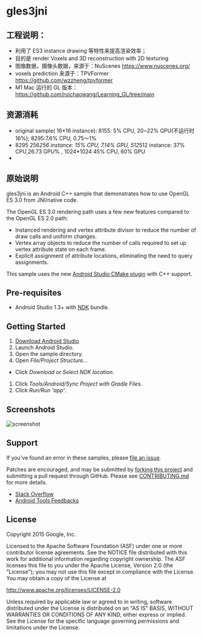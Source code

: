 # gles3jni

## 工程说明：
- 利用了 ES3  instance drawing 等特性来提高渲染效率；
- 目的是 render Voxels and 3D reconstruction with 2D texturing
- 图像数据，摄像头数据，来源于：NuScenes https://www.nuscenes.org/
- voxels prediction 来源于：TPVFormer https://github.com/wzzheng/tpvformer
- M1 Mac 运行的 GL 版本：https://github.com/ruichaowang/Learning_GL/tree/main

## 资源消耗

- original sample( 16*16 instance): 8155: 5% CPU, 20~22% GPU(不运行时 16%); 8295:7.6% CPU, 0.75～1%
- 8295 256*256 instance: 15% CPU, 7.14% GPU, 512*512 instance: 37% CPU,26.73 GPU% , 1024*1024 45% CPU, 60% GPU
- 

## 原始说明

gles3jni is an Android C++ sample that demonstrates how to use OpenGL ES 3.0
from JNI/native code.

The OpenGL ES 3.0 rendering path uses a few new features compared to the OpenGL
ES 2.0 path:

- Instanced rendering and vertex attribute divisor to reduce the number of draw
  calls and uniform changes.
- Vertex array objects to reduce the number of calls required to set up vertex
  attribute state on each frame.
- Explicit assignment of attribute locations, eliminating the need to query
  assignments.

This sample uses the new
[Android Studio CMake plugin](http://tools.android.com/tech-docs/external-c-builds)
with C++ support.

## Pre-requisites

- Android Studio 1.3+ with [NDK](https://developer.android.com/ndk/) bundle.

## Getting Started

1. [Download Android Studio](http://developer.android.com/sdk/index.html)
1. Launch Android Studio.
1. Open the sample directory.
1. Open *File/Project Structure...*

- Click *Download* or *Select NDK location*.

1. Click *Tools/Android/Sync Project with Gradle Files*.
1. Click *Run/Run 'app'*.

## Screenshots

![screenshot](screenshot.png)

## Support

If you've found an error in these samples, please
[file an issue](https://github.com/googlesamples/android-ndk/issues/new).

Patches are encouraged, and may be submitted by
[forking this project](https://github.com/googlesamples/android-ndk/fork) and
submitting a pull request through GitHub. Please see
[CONTRIBUTING.md](../CONTRIBUTING.md) for more details.

- [Stack Overflow](http://stackoverflow.com/questions/tagged/android-ndk)
- [Android Tools Feedbacks](http://tools.android.com/feedback)

## License

Copyright 2015 Google, Inc.

Licensed to the Apache Software Foundation (ASF) under one or more contributor
license agreements. See the NOTICE file distributed with this work for
additional information regarding copyright ownership. The ASF licenses this file
to you under the Apache License, Version 2.0 (the "License"); you may not use
this file except in compliance with the License. You may obtain a copy of the
License at

http://www.apache.org/licenses/LICENSE-2.0

Unless required by applicable law or agreed to in writing, software distributed
under the License is distributed on an "AS IS" BASIS, WITHOUT WARRANTIES OR
CONDITIONS OF ANY KIND, either express or implied. See the License for the
specific language governing permissions and limitations under the License.
